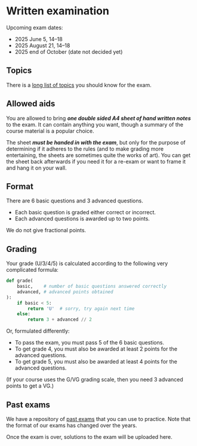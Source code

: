 # Written examination

Upcoming exam dates:
- 2025 June 5, 14–18
- 2025 August 21, 14–18
- 2025 end of October (date not decided yet)

## Topics

There is a [long list of topics](exam-topics.md) you should know for the exam.

## Allowed aids

You are allowed to bring ***one double sided A4 sheet of hand written notes*** to the exam.
It can contain anything you want, though a summary of the course material is a popular choice.

The sheet ***must be handed in with the exam***, but only for the purpose of determining if it adheres to the rules (and to make grading more entertaining, the sheets are sometimes quite the works of art).
You can get the sheet back afterwards if you need it for a re-exam or want to frame it and hang it on your wall.

## Format

There are 6 basic questions and 3 advanced questions.
* Each basic question is graded either correct or incorrect.
* Each advanced questions is awarded up to two points.

We do not give fractional points.

## Grading

Your grade (U/3/4/5) is calculated according to the following very complicated formula:

```python
def grade(
    basic,    # number of basic questions answered correctly
    advanced, # advanced points obtained
):
    if basic < 5:
        return 'U'  # sorry, try again next time
    else:
        return 3 + advanced // 2
```

Or, formulated differently:

- To pass the exam, you must pass 5 of the 6 basic questions.
- To get grade 4, you must also be awarded at least 2 points for the advanced questions.
- To get grade 5, you must also be awarded at least 4 points for the advanced questions.

(If your course uses the G/VG grading scale, then you need 3 advanced points to get a VG.)

## Past exams

We have a repository of [past exams](https://github.com/ChalmersGU-data-structure-courses/past-exams) that you can use to practice.
Note that the format of our exams has changed over the years.

Once the exam is over, solutions to the exam will be uploaded here.
